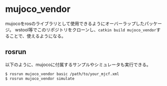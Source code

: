 # mujoco_vendor
mujocoをrosのライブラリとして使用できるようにオーバーラップしたパッケージ。
wstool等でこのリポジトリをクローンし、`catkin build mujoco_vendor`することで、使えるようになる。

## rosrun
以下のように、mujocoに付属するサンプルやシミュレータも実行できる。
```bash
$ rosrun mujoco_vendor basic /path/to/your_mjcf.xml
$ rosrun mujoco_vendor simulate
```